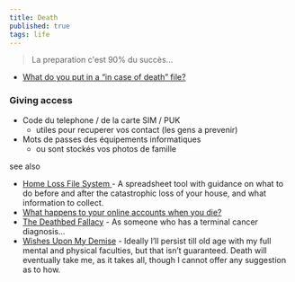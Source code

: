```yaml
---
title: Death
published: true
tags: life
---
```

> La preparation c'est 90% du succès...

- [What do you put in a “in case of death” file?](https://news.ycombinator.com/item?id=36364182)


### Giving access
- Code du telephone / de la carte SIM / PUK
	- utiles pour recuperer vos contact (les gens a prevenir)
- Mots de passes des équipements informatiques
	- ou sont stockés vos photos de famille

see also
- [Home Loss File System ](https://news.ycombinator.com/item?id=42700997) - A spreadsheet tool with guidance on what to do before and after the catastrophic loss of your house, and what information to collect.
- [What happens to your online accounts when you die?](https://news.ycombinator.com/item?id=42991112)
- [The Deathbed Fallacy](https://news.ycombinator.com/item?id=43946703) - As someone who has a terminal cancer diagnosis...
- [Wishes Upon My Demise](https://vale.rocks/posts/regarding-my-death) - Ideally I’ll persist till old age with my full mental and physical faculties, but that isn’t guaranteed. Death will eventually take me, as it takes all, though I cannot offer any suggestion as to how.